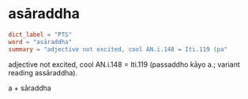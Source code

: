 # asāraddha

``` toml
dict_label = "PTS"
word = "asāraddha"
summary = "adjective not excited, cool AN.i.148 = Iti.119 (pa"
```

adjective not excited, cool AN.i.148 = Iti.119 (passaddho kāyo a.; variant reading assāraddha).

a \+ sāraddha

